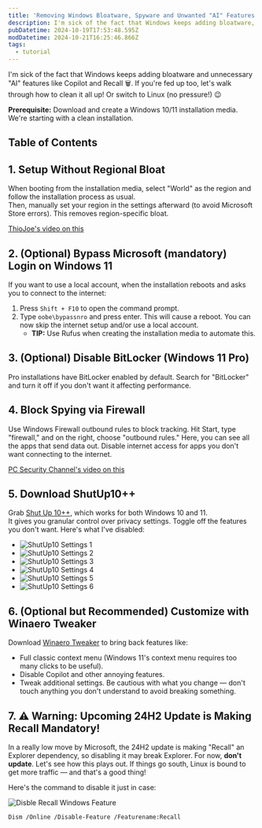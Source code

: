 ```yaml
---
title: 'Removing Windows Bloatware, Spyware and Unwanted "AI" Features'
description: I'm sick of the fact that Windows keeps adding bloatware, spyware and "AI" features like Copilot and Recall 🗑️.
pubDatetime: 2024-10-19T17:53:48.595Z
modDatetime: 2024-10-21T16:25:46.866Z
tags:
  - tutorial
---
```


I'm sick of the fact that Windows keeps adding bloatware and unnecessary "AI" features like Copilot and Recall 🗑️. If you're fed up too, let's walk through how to clean it all up! Or switch to Linux (no pressure!) 😉

**Prerequisite:** Download and create a Windows 10/11 installation media. We're starting with a clean installation.

## Table of Contents

## 1. Setup Without Regional Bloat

When booting from the installation media, select "World" as the region and follow the installation process as usual.  
Then, manually set your region in the settings afterward (to avoid Microsoft Store errors). This removes region-specific bloat.

[ThioJoe's video on this](https://youtu.be/mZm6mY3I7J4?si=3B8fNCscnO5qbFwy)

## 2. (Optional) Bypass Microsoft (mandatory) Login on Windows 11

If you want to use a local account, when the installation reboots and asks you to connect to the internet:

1. Press `Shift + F10` to open the command prompt.
2. Type `oobe\bypassnro` and press enter. This will cause a reboot. You can now skip the internet setup and/or use a local account.
   - **TIP:** Use Rufus when creating the installation media to automate this.

## 3. (Optional) Disable BitLocker (Windows 11 Pro)

Pro installations have BitLocker enabled by default. Search for "BitLocker" and turn it off if you don't want it affecting performance.

## 4. Block Spying via Firewall

Use Windows Firewall outbound rules to block tracking. Hit Start, type "firewall," and on the right, choose "outbound rules." Here, you can see all the apps that send data out. Disable internet access for apps you don't want connecting to the internet.

[PC Security Channel's video on this](https://youtu.be/IZ_yccX8eys?si=iSh-C7C2jU9dAD7c)

## 5. Download ShutUp10++

Grab [Shut Up 10++](https://www.oo-software.com/en/shutup10), which works for both Windows 10 and 11.  
It gives you granular control over privacy settings. Toggle off the features you don't want. Here's what I've disabled:

- ![ShutUp10 Settings 1](@/assets/images/remove-copilot-and-bloatware-from-windows/shutup10-1.jpg)
- ![ShutUp10 Settings 2](@/assets/images/remove-copilot-and-bloatware-from-windows/shutup10-2.jpg)
- ![ShutUp10 Settings 3](@/assets/images/remove-copilot-and-bloatware-from-windows/shutup10-3.jpg)
- ![ShutUp10 Settings 4](@/assets/images/remove-copilot-and-bloatware-from-windows/shutup10-4.jpg)
- ![ShutUp10 Settings 5](@/assets/images/remove-copilot-and-bloatware-from-windows/shutup10-5.jpg)
- ![ShutUp10 Settings 6](@/assets/images/remove-copilot-and-bloatware-from-windows/shutup10-6.jpg)

## 6. (Optional but Recommended) Customize with Winaero Tweaker

Download [Winaero Tweaker](https://winaerotweaker.com/) to bring back features like:

- Full classic context menu (Windows 11's context menu requires too many clicks to be useful).
- Disable Copilot and other annoying features.
- Tweak additional settings. Be cautious with what you change — don't touch anything you don't understand to avoid breaking something.

## 7. ⚠️ Warning: Upcoming 24H2 Update is Making Recall Mandatory!

In a really low move by Microsoft, the 24H2 update is making "Recall" an Explorer dependency, so disabling it may break Explorer. For now, **don't update**. Let's see how this plays out. If things go south, Linux is bound to get more traffic — and that's a good thing!

Here's the command to disable it just in case:

![Disble Recall Windows Feature](@/assets/images/remove-copilot-and-bloatware-from-windows/disable-recall.png)

```
Dism /Online /Disable-Feature /Featurename:Recall
```
